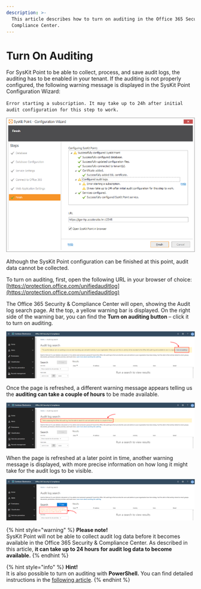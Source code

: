 ```yaml
---
description: >-
  This article describes how to turn on auditing in the Office 365 Security &
  Compliance Center.
---
```


# Turn On Auditing

For SysKit Point to be able to collect, process, and save audit logs, the auditing has to be enabled in your tenant. If the auditing is not properly configured, the following warning message is displayed in the SysKit Point Configuration Wizard:

`Error starting a subscription. It may take up to 24h after initial audit configuration for this step to work.`

![SysKit Point Configuration Wizard - Warning message](../.gitbook/assets/turn-on-auditing_cw-warning.png)

Although the SysKit Point configuration can be finished at this point, audit data cannot be collected.

To turn on auditing, first, open the following URL in your browser of choice: [https://protection.office.com/unifiedauditlog](https://protection.office.com/unifiedauditlog)

The Office 365 Security & Compliance Center will open, showing the Audit log search page. At the top, a yellow warning bar is displayed. On the right side of the warning bar, you can find the **Turn on auditing button** – click it to turn on auditing.

![Office 365 Security &amp; Compliance Center - Turn on auditing](../.gitbook/assets/turn-on-auditing_turn-on-button.png)

Once the page is refreshed, a different warning message appears telling us the **auditing can take a couple of hours** to be made available.

![Office 365 Security &amp; Compliance Center - Warning bar](../.gitbook/assets/turn-on-auditing_warning.png)

When the page is refreshed at a later point in time, another warning message is displayed, with more precise information on how long it might take for the audit logs to be visible.

![Office 365 Security &amp; Compliance Center - Message](../.gitbook/assets/turn-on-auditing_warning2.png)

{% hint style="warning" %}
**Please note!**  
SysKit Point will not be able to collect audit log data before it becomes available in the Office 365 Security & Compliance Center. As described in this article, **it can take up to 24 hours for audit log data to become available.**
{% endhint %}

{% hint style="info" %}
**Hint!**  
It is also possible to turn on auditing with **PowerShell.** You can find detailed instructions in the [following article](https://docs.microsoft.com/en-us/microsoft-365/compliance/turn-audit-log-search-on-or-off).
{% endhint %}

